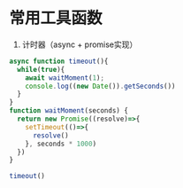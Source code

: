 # 常用工具函数

1. 计时器（async + promise实现）
```javascript
async function timeout(){
  while(true){
    await waitMoment(1);
    console.log((new Date()).getSeconds())
  }
}
function waitMoment(seconds) {
  return new Promise((resolve)=>{
    setTimeout(()=>{
      resolve()
    }, seconds * 1000)
  })
}

timeout()

```
